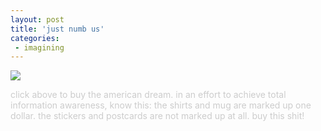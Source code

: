 ```yaml
---
layout: post
title: 'just numb us'
categories:
 - imagining
---
```


<a href="http://www.cafeshops.com/amer_dream"><img src="images/americandream1ii.gif" border="0"></a>

<font color="#cccccc">click above to buy the american dream. in an effort to achieve total information awareness, know this: the shirts and mug are marked up one dollar. the stickers and postcards are not marked up at all. buy this shit!</font>

